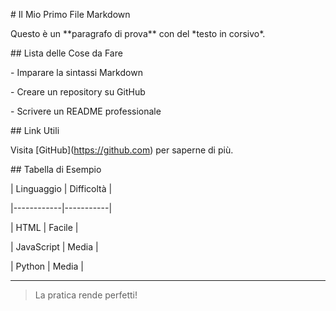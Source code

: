 \# Il Mio Primo File Markdown



Questo è un \*\*paragrafo di prova\*\* con del \*testo in corsivo\*.



\## Lista delle Cose da Fare



\- Imparare la sintassi Markdown

\- Creare un repository su GitHub

\- Scrivere un README professionale



\## Link Utili



Visita \[GitHub](https://github.com) per saperne di più.



\## Tabella di Esempio



| Linguaggio | Difficoltà |

|------------|-----------|

| HTML       | Facile    |

| JavaScript | Media     |

| Python     | Media     |



---



> La pratica rende perfetti!



<!-- Ricorda di aggiornare questo file -->

